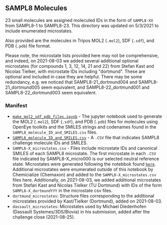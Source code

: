 ## SAMPL8 Molecules

23 small molecules are assigned moleculed IDs in the form of `SAMPL8-XX` from SAMPL8-1 to SAMPL8-23. This directory was updated on 5/3/2021 to include enumerated microstates.

Also provided are the molecules in Tripos MOL2 (`.mol2`), SDF (`.sdf`), and PDB (`.pdb`) file format.

Please note, the microstate lists provided here may not be comprehensive, and indeed, on 2021-08-03 we added several additional optional microstates (for compounds 1, 3, 12, 14, 21 and 22) from Stefan Kast and Nicolas Tielker, with microstate IDs including "dortmund". These are optional and included in case they are helpful. There may be some redundancy, e.g. we noticed that SAMPL8-21_dortmund004 and SAMPL8-21_dortmund005 seem equivalent, and SAMPL8-22_dortmund001 and SAMPL8-22_dortmund003 seem equivalent.

### Manifest
- [`make_mol2_sdf_pdb_files.ipynb`](make_mol2_sdf_pdb_files.ipynb) - The jupyter notebook used to generate the MOL2 (`.mol2`), SDF (`.sdf`), and PDB (`.pdb`) files for molecules using OpenEye toolkits and the SMILES strings and codenames found in the `SAMPL8_molecule_ID_and_SMILES.csv` files.
- [`SAMPL8_molecule_ID_and_SMILES.csv`](SAMPL8_molecule_ID_and_SMILES.csv) - A `.CSV` file that indicates SAMPL8 challenge molecule IDs and SMILES.
- `SAMPL8-X_microstates.csv` - Files include microstate IDs and canonical SMILES of each SAMPL8 microstate. The first microstate in each `.CSV` file indicated by SAMPL8-X_micro000 is our selected neutral reference state. Microstates were generated following the notebbok found [`here`](https://github.com/samplchallenges/SAMPL7/blob/master/physical_property/pKa/microstates/get_states.ipynb). Additional microstates were enumerated outside of this notebook by Chemicialize (Chemaxon) and added to the `SAMPL8-X_microstates.csv` files here. Additionally, on 2021-08-03, we added additional microstates from Stefan Kast and Nicolas Tielker (TU Dortmund) with IDs of the form `SAMPL8-X_dortmundYYY` in the microstate csv files.
- `dortmund_microstates`: Structure files corresponding to the additional microstates provided by Kast/Tielker (Dortmund), added on 2021-08-03.
- `dassault_microstates`: Microstates used by Michael Diedenhofen (Dassault Systemes/3DS/Biovia) in his submission, added after the challenge close (2021-08-25).
